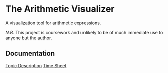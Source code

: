# The Arithmetic Visualizer
A visualization tool for arithmetic expressions.

*N.B.* This project is coursework and unlikely to be of much immediate use to anyone but the author.

## Documentation
[Topic Description](documentation/TopicDescription.md)
[Time Sheet](documentation/TimeSheet.md)
